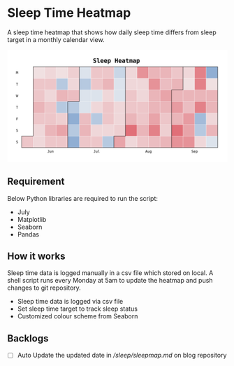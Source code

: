# Sleep Time Heatmap

A sleep time heatmap that shows how daily sleep time differs from sleep target in a monthly calendar view.

![demo](Sample/heatmap_demo.png)
## Requirement

Below Python libraries are required to run the script:

- July
- Matplotlib
- Seaborn
- Pandas

## How it works

Sleep time data is logged manually in a csv file which stored on local. A shell script runs every Monday at 5am to update the heatmap and push changes to git repository.

- Sleep time data is logged via csv file
- Set sleep time target to track sleep status
- Customized colour scheme from Seaborn

## Backlogs

- [ ] Auto Update the updated date in */sleep/sleepmap.md* on blog repository